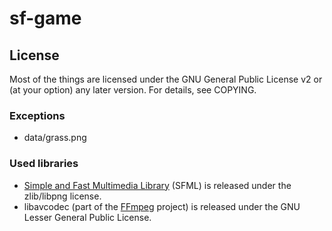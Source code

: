 sf-game
=======

## License
Most of the things are licensed under the GNU General Public License v2 or (at your option) any later version.
For details, see COPYING.
### Exceptions
 * data/grass.png
### Used libraries
 * [Simple and Fast Multimedia Library](http://www.sfml-dev.org/) (SFML) is released under the zlib/libpng license.
 * libavcodec (part of the [FFmpeg](http://ffmpeg.org/) project) is released under the GNU Lesser General Public License.
